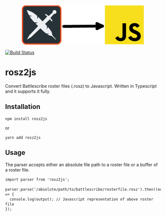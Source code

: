 <p align="center">
  <img src="https://github.com/githug/images/blob/master/rosz2js.png?raw=true" alt="Rosz2JS">
</p>

[![Build Status](https://travis-ci.org/GitHug/rosz2js.svg?branch=master)](https://travis-ci.org/GitHug/rosz2js)

# rosz2js
Convert Battlescribe roster files (.rosz) to Javascript. Written in Typescript and it supports it fully.

## Installation
```
npm install rosz2js
```
or
```
yarn add rosz2js
```
## Usage
The parser accepts either an absolute file path to a roster file or a buffer of a roster file.

```
import parser from 'rosz2js';

parser.parse('/absolute/path/to/battlescribe/rosterfile.rosz').then((output) => {
  console.log(output); // Javascript representation of above roster file
});
```

